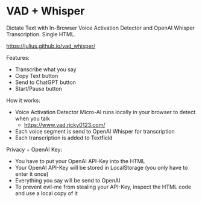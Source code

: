# VAD + Whisper
Dictate Text with In-Browser Voice Activation Detector and OpenAI Whisper Transcription. Single HTML.

https://julius.github.io/vad_whisper/

Features:
- Transcribe what you say
- Copy Text button
- Send to ChatGPT button
- Start/Pause button

How it works:
- Voice Activation Detector Micro-AI runs locally in your browser to detect when you talk
    - https://www.vad.ricky0123.com/
- Each voice segment is send to OpenAI Whisper for transcription
- Each transcription is added to Textfield

Privacy + OpenAI Key:
- You have to put your OpenAI API-Key into the HTML
- Your OpenAI API-Key will be stored in LocalStorage (you only have to enter it once)
- Everything you say will be send to OpenAI
- To prevent evil-me from stealing your API-Key, inspect the HTML code and use a local copy of it
